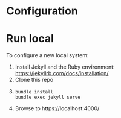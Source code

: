
# Configuration


# Run local

To configure a new local system:
1. Install Jekyll and the Ruby environment: https://jekyllrb.com/docs/installation/
2. Clone this repo
3. ```
   bundle install
   bundle exec jekyll serve
   ```
4. Browse to https://localhost:4000/



